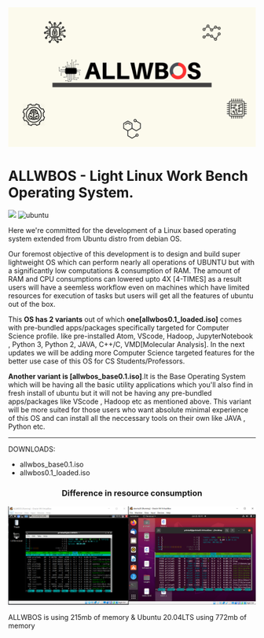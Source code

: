 <img src ="./Snapshots/6-min.png"/>
<h1>ALLWBOS - Light Linux Work Bench Operating System.</h1>
<img src="https://img.shields.io/badge/ALLWBOS_LINUX-blue"/>
<img src="https://img.shields.io/badge/ubuntu-f7873b.svg?style=for-the-badge&logo=ubuntu&labelColor=ffffff&logoColor=f7873b" alt="ubuntu">
<p>Here we're committed for the development of a Linux based operating system extended from Ubuntu distro from debian OS.</p>
<p>Our foremost objective of this development is to design and build super lightweight OS which can perform nearly all operations of UBUNTU but with a significantly low computations & consumption of RAM. The amount of RAM and CPU consumptions can lowered upto 4X [4-TIMES] as a result users will have a seemless workflow even on machines which have limited resources for execution of tasks but users will get all the features of ubuntu out of the box.</p>
<p>This <b>OS has 2 variants</b> out of which <b>one[allwbos0.1_loaded.iso]</b> comes with pre-bundled apps/packages specifically targeted for Computer Science profile. like pre-installed Atom, VScode, Hadoop, JupyterNotebook , Python 3, Python 2, JAVA, C++/C, VMD[Molecular Analysis]. In the next updates we will be adding more Computer Science targeted features for the better use case of this OS for CS Students/Professors.</p>
<p><b>Another variant is [allwbos_base0.1.iso]</b>.It is the Base Operating System which will be having all the basic utility applications which you'll also find in fresh install of ubuntu but it will not be having any pre-bundled apps/packages like VScode , Hadoop etc as mentioned above. This variant will be more suited for those users who want absolute minimal experience of this OS and can install all the neccessary tools on their own like JAVA , Python etc.</p>
<hr>
<p>DOWNLOADS:</p>
<ul>
<li>allwbos_base0.1.iso</li>
<li>allwbos0.1_loaded.iso</li>
</ul>
<h3 align="center">Difference in resource consumption</h3>
<img src ="./Snapshots/AllwbosVsUbuntu.PNG"/>
<p>ALLWBOS is using 215mb of memory & Ubuntu 20.04LTS using 772mb of memory</p>
